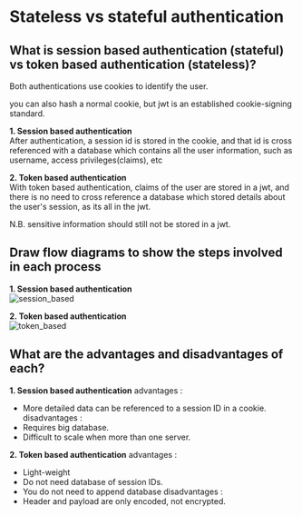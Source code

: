 # Stateless vs stateful authentication

## What is session based authentication (stateful) vs token based authentication (stateless)?
Both authentications use cookies to identify the user.

you can also hash a normal cookie, but jwt is an established cookie-signing standard.

**1. Session based authentication**\
After authentication, a session id is stored in the cookie, and that id is cross referenced with a database which contains all the user information, such as username, access privileges(claims), etc


**2. Token based authentication**\
With token based authentication, claims of the user are stored in a jwt, and there is no need to cross reference a database which stored details about the user's session, as its all in the jwt.

N.B. sensitive information should still not be stored in a jwt.



## Draw flow diagrams to show the steps involved in each process

**1. Session based authentication**\
![session_based](https://i.imgur.com/cGa7eQn.png)


**2. Token based authentication**\
![token_based](https://i.imgur.com/OCD5AJB.png)




## What are the advantages and disadvantages of each?
**1. Session based authentication**
advantages : 
* More detailed data can be referenced to a session ID in a cookie.
disadvantages :
* Requires big database.
* Difficult to scale when more than one server.

**2. Token based authentication**
advantages :
* Light-weight
* Do not need database of session IDs.
* You do not need to append database 
disadvantages :
* Header and payload are only encoded, not encrypted.


